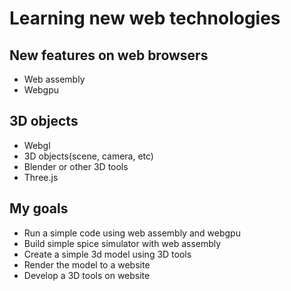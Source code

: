 # Learning new web technologies

## New features on web browsers
- Web assembly
- Webgpu

## 3D objects
- Webgl
- 3D objects(scene, camera, etc)
- Blender or other 3D tools
- Three.js

## My goals
- Run a simple code using web assembly and webgpu
- Build simple spice simulator with web assembly
- Create a simple 3d model using 3D tools
- Render the model to a website
- Develop a 3D tools on website
